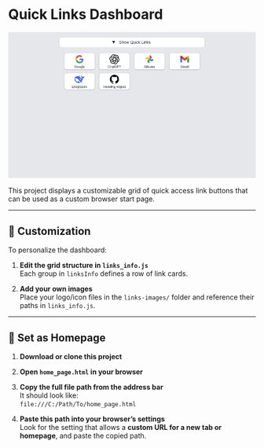 # Quick Links Dashboard

![Screenshot of the Dashboard](./Screenshot.png)

This project displays a customizable grid of quick access link buttons that can be used as a custom browser start page.

---

## 🔧 Customization

To personalize the dashboard:

1. **Edit the grid structure in `links_info.js`**  
   Each group in `linksInfo` defines a row of link cards.

2. **Add your own images**  
   Place your logo/icon files in the `links-images/` folder and reference their paths in `links_info.js`.

---

## 🚀 Set as Homepage

1. **Download or clone this project**  

2. **Open `home_page.html` in your browser**

3. **Copy the full file path from the address bar**  
   It should look like:  
   `file:///C:/Path/To/home_page.html`

4. **Paste this path into your browser’s settings**  
   Look for the setting that allows a **custom URL for a new tab or homepage**, and paste the copied path.
